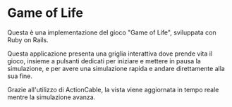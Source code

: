 # Game of Life

Questa è una implementazione del gioco "Game of Life", sviluppata con Ruby on Rails. 

Questa applicazione presenta una griglia interattiva dove prende vita il gioco, insieme a pulsanti dedicati per iniziare e mettere in pausa la simulazione, e per avere una simulazione rapida e andare direttamente alla sua fine.

Grazie all'utilizzo di ActionCable, la vista viene aggiornata in tempo reale mentre la simulazione avanza.
